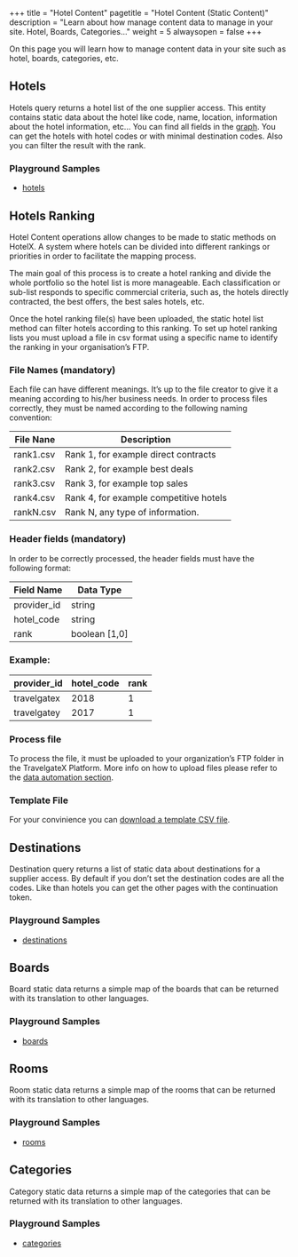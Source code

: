 +++
title = "Hotel Content"
pagetitle = "Hotel Content (Static Content)"
description = "Learn about how manage content data to manage in your site. Hotel, Boards, Categories..."
weight = 5
alwaysopen = false
+++

On this page you will learn how to manage content data in your site such as hotel, boards, categories, etc.

## Hotels

Hotels query returns a hotel list of the one supplier access. This entity contains static data about the hotel like code, name, location, information about the hotel information, etc... You can find all fields in the [graph](https://api.travelgatex.com/). You can get the hotels with hotel codes or with minimal destination codes. Also you can filter the result with the rank.

### Playground Samples

* [hotels](https://graphqlbin.com/58y0Sp) 

## Hotels Ranking

Hotel Content operations allow changes to be made to static methods on HotelX. A system where hotels can be divided into different rankings or priorities in order to facilitate the mapping process.

The main goal of this process is to create a hotel ranking and divide the whole portfolio so the hotel list is more manageable. Each classification or sub-list responds to specific commercial criteria, such as, the hotels directly contracted, the best offers, the best sales hotels, etc.

Once the hotel ranking file(s) have been uploaded, the static hotel list method can filter hotels according to this ranking. To set up hotel ranking lists you must upload a file in csv format using a specific name to identify the ranking in your organisation’s FTP.

### File Names (mandatory)

Each file can have different meanings. It’s up to the file creator to give it a meaning according to his/her business needs. In order to process files correctly, they must be named according to the following naming convention:

|File Nane| Description|
|---------|------------|
|rank1.csv | Rank 1, for example direct contracts |
|rank2.csv | Rank 2, for example best deals |
|rank3.csv | Rank 3, for example top sales |
|rank4.csv | Rank 4, for example competitive hotels |
|rankN.csv | Rank N, any type of information.|

### Header fields (mandatory)

In order to be correctly processed, the header fields must have the following format:

| Field Name | Data Type |
|-------------|----------|
| provider_id | string |
| hotel_code | string |
| rank | boolean [1,0] |

### Example:

| provider_id | hotel_code |rank |
|-------------|------------|-----|
| travelgatex | 2018 | 1 |
| travelgatey | 2017 | 1 |

### Process file

To process the file, it must be uploaded to your organization’s FTP folder in the TravelgateX Platform. More info on how to upload files please refer to the [data automation section](/travelgatex/data-automation/).

### Template File

For your convinience you can [download a template CSV file](/content/rank1.csv).

## Destinations

Destination query returns a list of static data about destinations for a supplier access. By default if you don’t set the destination codes are all the codes. Like than hotels you can get the other pages with the continuation token.

### Playground Samples

* [destinations](https://graphqlbin.com/763zsZ) 

## Boards

Board static data returns a simple map of the boards that can be returned with its translation to other languages.

### Playground Samples

* [boards](https://graphqlbin.com/6687tV) 

## Rooms

Room static data returns a simple map of the rooms that can be returned with its translation to other languages.

### Playground Samples

* [rooms](https://graphqlbin.com/98rmiY) 

## Categories

Category static data returns a simple map of the categories that can be returned with its translation to other languages.

### Playground Samples

* [categories](https://graphqlbin.com/mwZjT6) 
